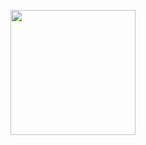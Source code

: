 <p align="center"><a href="https://www.qandqcoding.de/" target="_blank"><img src="https://media.discordapp.net/attachments/711927299515088896/1067455740148711504/Code.png?width=100&height=100" width="200"></a></p>
